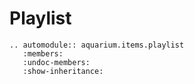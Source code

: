 # Playlist

```{eval-rst}
.. automodule:: aquarium.items.playlist
   :members:
   :undoc-members:
   :show-inheritance:
```